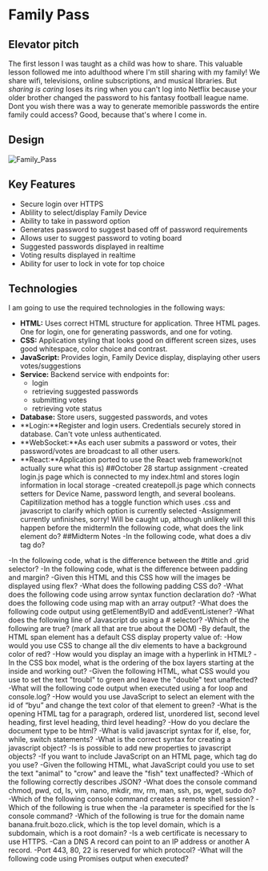 # Family Pass
## **Elevator pitch**
The first lesson I was taught as a child was how to share. This valuable lesson followed me into adulthood where I'm still sharing with my family! We share wifi, televisions, online subscriptions, and musical libraries. But _sharing is caring_ loses its ring when you can't log into Netflix because your older brother changed the password to his fantasy football league name. Dont you wish there was a way to generate memorible passwords the entire family could access? Good, because that's where I come in.

## **Design**

![Family_Pass](https://github.com/adrawcoulson/startup/assets/108026507/11ad797f-e938-4042-8faf-3b5c5ecc6c53)

## **Key Features**
- Secure login over HTTPS
- Ablility to select/display Family Device
- Ability to take in password option
- Generates password to suggest based off of password requirements
- Allows user to suggest password to voting board
- Suggested passwords displayed in realtime
- Voting results displayed in realtime
- Ability for user to lock in vote for top choice

## Technologies
I am going to use the required technologies in the following ways:
- **HTML:** Uses correct HTML structure for application. Three HTML pages. One for login, one for generating passwords, and one for voting.
- **CSS:** Application styling that looks good on different screen sizes, uses good whitespace, color choice and contrast.
- **JavaScript:** Provides login, Family Device display, displaying other users votes/suggestions
- **Service:** Backend service with endpoints for:
    - login
    - retrieving suggested passwords
    - submitting votes
    - retrieving vote status
- **Database:** Store users, suggested passwords, and votes
- **Login:**Register and login users. Credentials securely stored in database. Can't vote unless authenticated.
- **WebSocket:**As each user submits a password or votes, their password/votes are broadcast to all other users. 
- **React:**Application ported to use the React web framework(not actually sure what this is)
##October 28 startup assignment
-created login.js page which is connected to my index.html and stores login information in local storage
-created createpoll.js page which connects setters for Device Name, password length, and several booleans. Capitilization method
has a toggle function which uses .css and javascript to clarify which option is currently selected
-Assignment currently unfinishes, sorry! Will be caught up, although unlikely will this happen before the midtermIn the following code, what does the link element do?
##Midterm Notes
    -In the following code,  what does a div tag do?

  

-In the following code, what is the difference between the #title and .grid selector?
-In the following code, what is the difference between padding and margin?
-Given this HTML and this CSS how will the images be displayed using flex?
-What does the following padding CSS do?
-What does the following code using arrow syntax function declaration do?
-What does the following code using map with an array output?
-What does the following code output using getElementByID and addEventListener?
-What does the following line of Javascript do using a # selector?
-Which of the following are true? (mark all that are true about the DOM)
-By default, the HTML span element has a default CSS display property value of: 
-How would you use CSS to change all the div elements to have a background color of red?
-How would you display an image with a hyperlink in HTML?
-In the CSS box model, what is the ordering of the box layers starting at the inside and working out?
-Given the following HTML, what CSS would you use to set the text "troubl" to green and leave the "double" text unaffected?
-What will the following code output when executed using a for loop and console.log?
-How would you use JavaScript to select an element with the id of “byu” and change the text color of that element to green?
-What is the opening HTML tag for a paragraph, ordered list, unordered list, second level heading, first level heading, third level heading?
-How do you declare the document type to be html?
-What is valid javascript syntax for if, else, for, while, switch statements?
-What is the correct syntax for creating a javascript object?
-Is is possible to add new properties to javascript objects?
-If you want to include JavaScript on an HTML page, which tag do you use?
-Given the following HTML, what JavaScript could you use to set the text "animal" to "crow" and leave the "fish" text unaffected?
-Which of the following correctly describes JSON?
-What does the console command chmod, pwd, cd, ls, vim, nano, mkdir, mv, rm, man, ssh, ps, wget, sudo  do?
-Which of the following console command creates a remote shell session?
-Which of the following is true when the -la parameter is specified for the ls console command?
-Which of the following is true for the domain name banana.fruit.bozo.click, which is the top level domain, which is a subdomain, which is a root domain?
-Is a web certificate is necessary to use HTTPS.
-Can a DNS A record can point to an IP address or another A record.
-Port 443, 80, 22 is reserved for which protocol?
-What will the following code using Promises output when executed?
 

